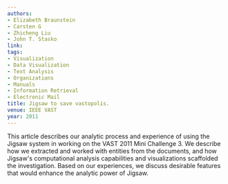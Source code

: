 ```yaml
---
authors:
- Elizabeth Braunstein
- Carsten G
- Zhicheng Liu
- John T. Stasko
link:
tags:
- Visualization
- Data Visualization
- Text Analysis
- Organizations
- Manuals
- Information Retrieval
- Electronic Mail
title: Jigsaw to save vastopolis.
venue: IEEE VAST
year: 2011
---
```

This article describes our analytic process and experience of using the Jigsaw system in working on the VAST 2011 Mini Challenge 3. We describe how we extracted and worked with entities from the documents, and how Jigsaw's computational analysis capabilities and visualizations scaffolded the investigation. Based on our experiences, we discuss desirable features that would enhance the analytic power of Jigsaw.